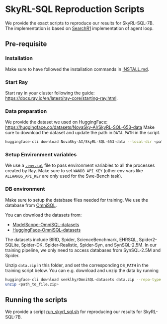 # SkyRL-SQL Reproduction Scripts

We provide the exact scripts to reproduce our results for SkyRL-SQL-7B. The implementation is based on [SearchR1](https://github.com/PeterGriffinJin/Search-R1) implementation of agent loop.  

## Pre-requisite

### Installation

Make sure to have followed the installation commands in [INSTALL.md](../../../INSTALL.md). 

### Start Ray
Start ray in your cluster following the guide: https://docs.ray.io/en/latest/ray-core/starting-ray.html. 

### Data preparation

We provide the dataset we used on HuggingFace: https://huggingface.co/datasets/NovaSky-AI/SkyRL-SQL-653-data 
Make sure to download the dataset and update the path in `DATA_PATH` in the script. 

```bash 
huggingface-cli download NovaSky-AI/SkyRL-SQL-653-data --local-dir <path_to_dir> --repo-type dataset
```

### Setup Environment variables

We use a [`.env.sql`](../../../.env.sql) file to pass environment variables to all the processes created by Ray. Make sure to set `WANDB_API_KEY` (other env vars like `ALLHANDS_API_KEY` are only used for the Swe-Bench task).

### DB environment 

Make sure to setup the database files needed for training. We use the database from [OmniSQL](https://github.com/RUCKBReasoning/OmniSQL/edit/main/train_and_evaluate/README.md). 

You can download the datasets from:
- [ModelScope-OmniSQL-datasets](https://modelscope.cn/datasets/seeklhy/OmniSQL-datasets/summary)
- [HuggingFace-OmniSQL-datasets](https://huggingface.co/datasets/seeklhy/OmniSQL-datasets)

The datasets include BIRD, Spider, ScienceBenchmark, EHRSQL, Spider2-SQLite, Spider-DK, Spider-Realistic, Spider-Syn, and SynSQL-2.5M. In our training pipeline, we only need to access databases from SynSQL-2.5M and Spider. 

Unzip `data.zip` in this folder, and set the corresponding `DB_PATH` in the training script below. You can e.g. download and unzip the data by running

```bash
huggingface-cli download seeklhy/OmniSQL-datasets data.zip --repo-type dataset --local-dir <path_to_file.zip>
unzip <path_to_file.zip>
```


## Running the scripts 

We provide a script [run_skyrl_sql.sh](./run_skyrl_sql.sh) for reproducing our results for SkyRL-SQL-7B.